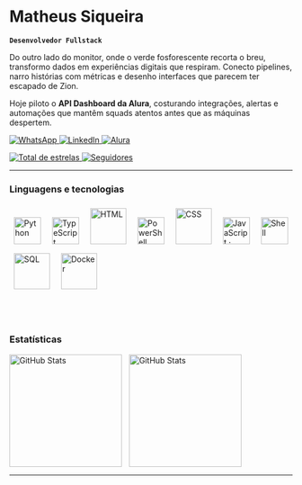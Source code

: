 # Matheus Siqueira

**<code>Desenvolvedor Fullstack</code>**

Do outro lado do monitor, onde o verde fosforescente recorta o breu, transformo dados em experiências digitais que respiram. Conecto pipelines, narro histórias com métricas e desenho interfaces que parecem ter escapado de Zion.

Hoje piloto o **API Dashboard da Alura**, costurando integrações, alertas e automações que mantêm squads atentos antes que as máquinas despertem.

<p align="left">
  <a href="https://wa.me/5581999203683" target="_blank">
    <img 
      alt="WhatsApp" 
      title="Falar no WhatsApp" 
      src="https://img.shields.io/badge/WhatsApp-00e676?style=for-the-badge&logo=whatsapp&logoColor=white" 
    />
  </a>
  <a href="https://www.linkedin.com/in/siqueira-hub/" target="_blank">
    <img 
      alt="LinkedIn" 
      title="Conectar no LinkedIn" 
      src="https://img.shields.io/badge/LinkedIn-0A66C2?style=for-the-badge&logo=linkedin&logoColor=white" 
    />
  </a>
  <a href="https://cursos.alura.com.br/user/matheussiqueirahub" target="_blank">
    <img 
      alt="Alura" 
      title="Trilhas e certificações na Alura" 
      src="https://img.shields.io/badge/Alura%20Cursos-00ff41?style=for-the-badge&labelColor=0d1117&logoColor=00ff41" 
    />
  </a>
</p>

<p align="left">
  <a href="https://github.com/matheussiqueirahub?tab=repositories&sort=stargazers" target="_blank">
    <img 
      alt="Total de estrelas" 
      title="Repos com mais estrelas" 
      src="https://custom-icon-badges.demolab.com/github/stars/matheussiqueirahub?color=00ff41&style=for-the-badge&labelColor=0d1117&logo=star&label=stars" 
    />
  </a>
  <a href="https://github.com/matheussiqueirahub?tab=followers" target="_blank">
    <img 
      alt="Seguidores" 
      title="Seguir no GitHub" 
      src="https://custom-icon-badges.demolab.com/github/followers/matheussiqueirahub?color=0ddf58&labelColor=0d1117&style=for-the-badge&logo=github&label=followers&logoColor=white" 
    />
  </a>
</p>

---

### Linguagens e tecnologias

<p align="left">
  <img src="https://cdn.jsdelivr.net/gh/devicons/devicon@latest/icons/python/python-original.svg" alt="Python" title="Python" width="48" height="48" style="padding: 8px;" />
  <img src="https://cdn.jsdelivr.net/gh/devicons/devicon@latest/icons/typescript/typescript-original.svg" alt="TypeScript" title="TypeScript" width="48" height="48" style="padding: 8px;" />
  <img src="https://cdn.jsdelivr.net/gh/devicons/devicon@latest/icons/html5/html5-original-wordmark.svg" alt="HTML" title="HTML" width="64" height="64" style="padding: 8px;" />
  <img src="https://cdn.jsdelivr.net/gh/devicons/devicon@latest/icons/powershell/powershell-original.svg" alt="PowerShell" title="PowerShell" width="48" height="48" style="padding: 8px;" />
  <img src="https://cdn.jsdelivr.net/gh/devicons/devicon@latest/icons/css3/css3-original-wordmark.svg" alt="CSS" title="CSS" width="64" height="64" style="padding: 8px;" />
  <img src="https://cdn.jsdelivr.net/gh/devicons/devicon@latest/icons/javascript/javascript-original.svg" alt="JavaScript · 0.16%" title="JavaScript · 0.16%" width="48" height="48" style="padding: 8px;" />
  <img src="https://cdn.jsdelivr.net/gh/devicons/devicon@latest/icons/powershell/powershell-original.svg" alt="Shell" title="Shell" width="48" height="48" style="padding: 8px;" />
  <img src="https://cdn.jsdelivr.net/gh/devicons/devicon@latest/icons/mysql/mysql-original-wordmark.svg" alt="SQL" title="SQL" width="64" height="64" style="padding: 8px;" />
  <img src="https://cdn.jsdelivr.net/gh/devicons/devicon@latest/icons/docker/docker-original-wordmark.svg" alt="Docker" title="Docker" width="64" height="64" style="padding: 8px;" />
</p>

<br/>
<br/>

### Estatísticas

<p>
  <img 
    align="left" 
    alt="GitHub Stats" 
    height="200" 
    style="padding-right: 10px;" 
    src="https://github-readme-stats.vercel.app/api?username=matheussiqueirahub&show_icons=true&theme=tokyonight&include_all_commits=true&locale=pt-br" 
  />

  <img 
      align="left" 
      alt="GitHub Stats" 
      height="200" 
      src="https://github-readme-stats.vercel.app/api/top-langs/?username=matheussiqueirahub&theme=tokyonight&layout=compact&custom_title=Tecnologias&langs_count=9" 
  />
</p>

<div style="clear: both;"></div>

---
